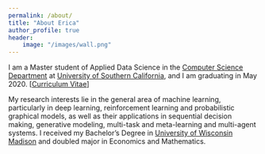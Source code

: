 ```yaml
---
permalink: /about/
title: "About Erica"
author_profile: true
header:
    image: "/images/wall.png"
---
```

<!-- 
<p align="center">
  <img src="https://lantaoyu.github.io/files/lantaoyu_img.jpg?raw=true" alt="Photo" style="width: 450px;"/> 
</p> -->

I am a Master student of Applied Data Science in the [Computer Science Department](https://viterbischool.usc.edu/academics/) at [University of Southern California](https://www.usc.edu/), and I am graduating in May 2020. [[Curriculum Vitae](https://drive.google.com/drive/my-drive)]

My research interests lie in the general area of machine learning, particularly in deep learning, reinforcement learning and probabilistic graphical models, as well as their applications in sequential decision making, generative modeling, multi-task and meta-learning and multi-agent systems.
I received my Bachelor’s Degree in [University of Wisconsin Madison](https://www.wisc.edu/) and doubled major in Economics and Mathematics. 


